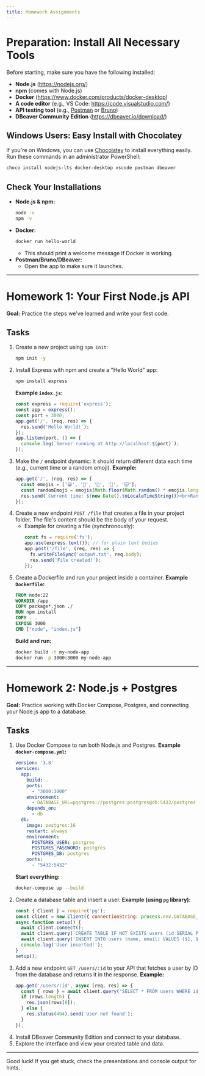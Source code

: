 ```yaml
---
title: Homework Assignments
---
```


# Preparation: Install All Necessary Tools

Before starting, make sure you have the following installed:

- **Node.js** (https://nodejs.org/)
- **npm** (comes with Node.js)
- **Docker** (https://www.docker.com/products/docker-desktop)
- **A code editor** (e.g., VS Code: https://code.visualstudio.com/)
- **API testing tool** (e.g., [Postman](https://www.postman.com/) or [Bruno](https://www.usebruno.com/))
- **DBeaver Community Edition** (https://dbeaver.io/download/)

## Windows Users: Easy Install with Chocolatey
If you're on Windows, you can use [Chocolatey](https://chocolatey.org/) to install everything easily. Run these commands in an administrator PowerShell:

```powershell
choco install nodejs-lts docker-desktop vscode postman dbeaver
```

## Check Your Installations
- **Node.js & npm:**
  ```sh
  node -v
  npm -v
  ```
- **Docker:**
  ```sh
  docker run hello-world
  ```
  - This should print a welcome message if Docker is working.
- **Postman/Bruno/DBeaver:**
  - Open the app to make sure it launches.

---

# Homework 1: Your First Node.js API

**Goal:** Practice the steps we've learned and write your first code.

## Tasks
1. Create a new project using `npm init`:
   ```sh
   npm init -y
   ```
2. Install Express with npm and create a "Hello World" app:
   ```sh
   npm install express
   ```
   **Example `index.js`:**
   ```js
   const express = require('express');
   const app = express();
   const port = 3000;
   app.get('/', (req, res) => {
     res.send('Hello World!');
   });
   app.listen(port, () => {
     console.log(`Server running at http://localhost:${port}`);
   });
   ```
3. Make the `/` endpoint dynamic: it should return different data each time (e.g., current time or a random emoji).
   **Example:**
   ```js
   app.get('/', (req, res) => {
     const emojis = ['😀', '🚀', '🌟', '🍕', '🐱'];
     const randomEmoji = emojis[Math.floor(Math.random() * emojis.length)];
     res.send(`Current time: ${new Date().toLocaleTimeString()}<br>Random emoji: ${randomEmoji}`);
   });
   ```
4. Create a new endpoint `POST /file` that creates a file in your project folder. The file's content should be the body of your request.
   - Example for creating a file (synchronously):
     ```js
     const fs = require('fs');
     app.use(express.text()); // for plain text bodies
     app.post('/file', (req, res) => {
       fs.writeFileSync('output.txt', req.body);
       res.send('File created!');
     });
     ```
5. Create a Dockerfile and run your project inside a container.
   **Example `Dockerfile`:**
   ```Dockerfile
   FROM node:22
   WORKDIR /app
   COPY package*.json ./
   RUN npm install
   COPY . .
   EXPOSE 3000
   CMD ["node", "index.js"]
   ```
   **Build and run:**
   ```sh
   docker build -t my-node-app .
   docker run -p 3000:3000 my-node-app
   ```

---

# Homework 2: Node.js + Postgres

**Goal:** Practice working with Docker Compose, Postgres, and connecting your Node.js app to a database.

## Tasks
1. Use Docker Compose to run both Node.js and Postgres.
   **Example `docker-compose.yml`:**
   ```yaml
   version: '3.8'
   services:
     app:
       build: .
       ports:
         - "3000:3000"
       environment:
         - DATABASE_URL=postgres://postgres:postgres@db:5432/postgres
       depends_on:
         - db
     db:
       image: postgres:16
       restart: always
       environment:
         POSTGRES_USER: postgres
         POSTGRES_PASSWORD: postgres
         POSTGRES_DB: postgres
       ports:
         - "5432:5432"
   ```
   **Start everything:**
   ```sh
   docker-compose up --build
   ```
2. Create a database table and insert a user.
   **Example (using `pg` library):**
   ```js
   const { Client } = require('pg');
   const client = new Client({ connectionString: process.env.DATABASE_URL });
   async function setup() {
     await client.connect();
     await client.query(`CREATE TABLE IF NOT EXISTS users (id SERIAL PRIMARY KEY, name TEXT NOT NULL, email TEXT UNIQUE NOT NULL);`);
     await client.query('INSERT INTO users (name, email) VALUES ($1, $2) ON CONFLICT (email) DO NOTHING', ['Alice', 'alice@example.com']);
     console.log('User inserted!');
   }
   setup();
   ```
3. Add a new endpoint `GET /users/:id` to your API that fetches a user by ID from the database and returns it in the response.
   **Example:**
   ```js
   app.get('/users/:id', async (req, res) => {
     const { rows } = await client.query('SELECT * FROM users WHERE id = $1', [req.params.id]);
     if (rows.length) {
       res.json(rows[0]);
     } else {
       res.status(404).send('User not found');
     }
   });
   ```
4. Install DBeaver Community Edition and connect to your database.
5. Explore the interface and view your created table and data.

---

Good luck! If you get stuck, check the presentations and console output for hints.
